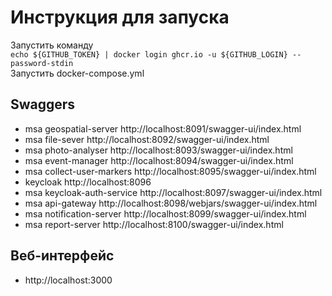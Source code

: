# Инструкция для запуска
Запустить команду  
```echo ${GITHUB_TOKEN} | docker login ghcr.io -u ${GITHUB_LOGIN} --password-stdin```  
Запустить docker-compose.yml
## Swaggers
* msa geospatial-server http://localhost:8091/swagger-ui/index.html
* msa file-sever http://localhost:8092/swagger-ui/index.html
* msa photo-analyser http://localhost:8093/swagger-ui/index.html
* msa event-manager http://localhost:8094/swagger-ui/index.html
* msa collect-user-markers http://localhost:8095/swagger-ui/index.html
* keycloak http://localhost:8096
* msa keycloak-auth-service http://localhost:8097/swagger-ui/index.html
* msa api-gateway http://localhost:8098/webjars/swagger-ui/index.html
* msa notification-server http://localhost:8099/swagger-ui/index.html
* msa report-server http://localhost:8100/swagger-ui/index.html

## Веб-интерфейс
* http://localhost:3000
